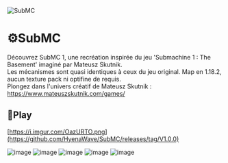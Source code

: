 ![SubMC](https://github.com/HyenaWave/SubMC/assets/71622536/1febc80d-a5cb-4079-b6ce-a2c9bf50c6ea)
# ⚙SubMC
Découvrez SubMC 1, une recréation inspirée du jeu 'Submachine 1 : The Basement' imaginé par Mateusz Skutnik.  
Les mécanismes sont quasi identiques à ceux du jeu original. Map en 1.18.2, aucun texture pack ni optifine de requis.  
Plongez dans l'univers créatif de Mateusz Skutnik : https://www.mateuszskutnik.com/games/

## 💾Play
[https://i.imgur.com/OazURTO.png](https://github.com/HyenaWave/SubMC/releases/tag/V1.0.0)




![image](https://github.com/HyenaWave/SubMC/assets/71622536/11bad1bf-7adc-48a1-be04-f20b176c4d0d)
![image](https://github.com/HyenaWave/SubMC/assets/71622536/5cc64c66-3a46-4ebc-a305-01c43adf696d)
![image](https://github.com/HyenaWave/SubMC/assets/71622536/078fb6fd-2416-4f7b-aba7-2ac6917117ec)
![image](https://github.com/HyenaWave/SubMC/assets/71622536/86c098e6-fad5-4e00-9c62-16920b23705d)
![image](https://github.com/HyenaWave/SubMC/assets/71622536/51ccd17b-e439-4f59-936f-95b6e5870b21)
